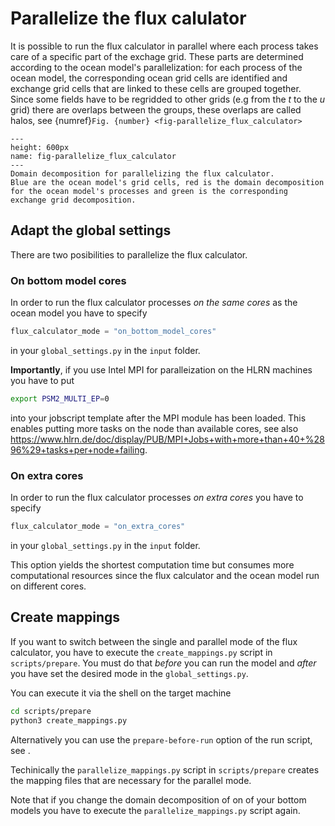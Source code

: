 # Parallelize the flux calulator

It is possible to run the flux calculator in parallel where each process takes care of a specific part of the exchage grid.
These parts are determined according to the ocean model's parallelization: for each process of the ocean model, the corresponding ocean grid cells are identified and exchange grid cells that are linked to these cells are grouped together. Since some fields have to be regridded to other grids (e.g from the _t_ to the _u_ grid) there are overlaps between the groups, these overlaps are called halos, see {numref}`Fig. {number} <fig-parallelize_flux_calculator>` 

```{figure} ../figures/parallelize_flux_calculator.png
---
height: 600px
name: fig-parallelize_flux_calculator
---
Domain decomposition for parallelizing the flux calculator. 
Blue are the ocean model's grid cells, red is the domain decomposition for the ocean model's processes and green is the corresponding exchange grid decomposition.
```


## Adapt the global settings

There are two posibilities to parallelize the flux calculator.


### On bottom model cores

In order to run the flux calculator processes _on the same cores_ as the ocean model you have to specify

``` python
flux_calculator_mode = "on_bottom_model_cores"
```

in your `global_settings.py` in the `input` folder.

**Importantly**, if you use Intel MPI for paralleization on the HLRN machines you have to put 
``` bash 
export PSM2_MULTI_EP=0
```
into your jobscript template after the MPI module has been loaded. 
This enables putting more tasks on the node than available cores, see also https://www.hlrn.de/doc/display/PUB/MPI+Jobs+with+more+than+40+%2896%29+tasks+per+node+failing.


### On extra cores

In order to run the flux calculator processes _on extra cores_ you have to specify

``` python
flux_calculator_mode = "on_extra_cores"
```

in your `global_settings.py` in the `input` folder.

This option yields the shortest computation time but consumes more computational resources since the flux calculator and the ocean model run on different cores.


## Create mappings

If you want to switch between the single and parallel mode of the flux calculator, you have to execute the `create_mappings.py` script in `scripts/prepare`.
You must do that _before_ you can run the model and _after_ you have set the desired mode in the `global_settings.py`.

You can execute it via the shell on the target machine
``` bash
cd scripts/prepare
python3 create_mappings.py
```

Alternatively you can use the `prepare-before-run` option of the run script, see [](usage:advanced_use:running_during_development).

Techinically the `parallelize_mappings.py` script in `scripts/prepare` creates the mapping files that are necessary for the parallel mode.

Note that if you change the domain decomposition of on of your bottom models you have to execute the `parallelize_mappings.py` script again.